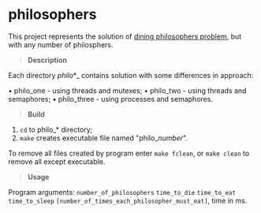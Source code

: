 # philosophers

This project represents the solution of [dining philosophers problem](https://en.wikipedia.org/wiki/Dining_philosophers_problem), but with any number of philosphers.

> **Description**

Each directory _philo_*_ contains solution with some differences in approach:

 • philo_one - using threads and mutexes;
 • philo_two - using threads and semaphores;
 • philo_three - using processes and semaphores.
 
> **Build**

  1) `cd` to philo_* directory;
  2) `make` creates executable file named "philo_*number*".
 
 To remove all files created by program enter `make fclean`, or `make clean` to remove all except executable.
 
> **Usage**

 Program arguments:
  `number_of_philosophers` `time_to_die` `time_to_eat` `time_to_sleep` `[number_of_times_each_philosopher_must_eat]`, time in ms.
